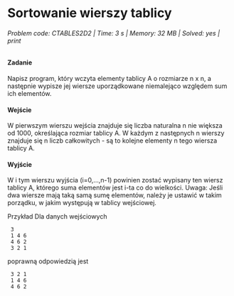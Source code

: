 # Sortowanie wierszy tablicy
###### Problem code: CTABLES2D2 \| Time: 3 s \| Memory: 32 MB \| Solved: yes \| print

#### Zadanie
Napisz program, który wczyta elementy tablicy A o rozmiarze n x n, a następnie wypisze jej wiersze uporządkowane niemalejąco względem sum ich elementów.

#### Wejście
W pierwszym wierszu wejścia znajduje się liczba naturalna n nie większa od 1000, określająca rozmiar tablicy A. W każdym z następnych n wierszy znajduje się n liczb całkowitych - są to kolejne elementy n tego wiersza tablicy A.

#### Wyjście
W i tym wierszu wyjścia (i=0,...,n-1) powinien zostać wypisany ten wiersz tablicy A, którego suma elementów jest i-ta co do wielkości.
Uwaga:
Jeśli dwa wiersze mają taką samą sumę elementów, należy je ustawić w takim porządku, w jakim występują w tablicy wejściowej.

Przykład
Dla danych wejściowych
```
 3
 1 4 6
 4 6 2
 3 2 1
```
poprawną odpowiedzią jest
```
 3 2 1
 1 4 6
 4 6 2
 ```